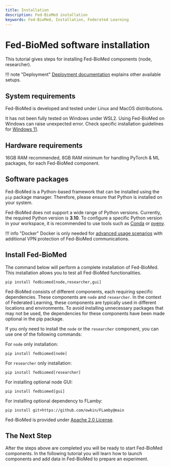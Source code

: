 ```yaml
---
title: Installation
description: Fed-BioMed installation
keywords: Fed-BioMed, Installation, Federated Learning
---
```


# Fed-BioMed software installation

This tutorial gives steps for installing Fed-BioMed components (node, researcher).

!!! note "Deployment"
    [Deployment documentation](../user-guide/deployment/deployment.md) explains other available setups.


## System requirements

Fed-BioMed is developed and tested under  Linux and MacOS distributions.

It has not been fully tested on Windows under WSL2. Using Fed-BioMed on Windows can raise unexpected error.
Check specific installation guidelines for [Windows 11](../../user-guide/installation/windows-installation).

## Hardware requirements

16GB RAM recommended, 8GB RAM minimum for handling PyTorch & ML packages, for each Fed-BioMed component.


## Software packages

Fed-BioMed is a Python-based framework that can be installed using the `pip` package manager. Therefore, please ensure that Python is installed on your system.

Fed-BioMed does not support a wide range of Python versions. Currently, the required Python version is **3.10**. To configure a specific Python version in your workspace, it is recommended to use tools such as [Conda](https://docs.conda.io/) or [pyenv](https://github.com/pyenv/pyenv).


!!! info "Docker"
    Docker is only needed for [advanced usage scenarios](../user-guide/deployment/deployment.md) with additional VPN protection of Fed-BioMed communications.


## Install Fed-BioMed

The command below will perform a complete installation of Fed-BioMed. This installation allows you to test all Fed-BioMed functionalities.

```
pip install fedbiomed[node,researcher,gui]
```

Fed-BioMed consists of different components, each requiring specific dependencies. These components are `node` and `researcher`. In the context of Federated Learning, these components are typically used in different locations and environments. To avoid installing unnecessary packages that may not be used, the dependencies for these components have been made optional in the pip package.

If you only need to install the `node` or the `researcher` component, you can use one of the following commands:

For `node` only installation:
```
pip install fedbiomed[node]
```

For `researcher` only installation:
```
pip install fedbiomed[researcher]
```

For installing optional node GUI:
```
pip install fedbiomed[gui]
```

For installing optional dependency to FLamby:
```
pip install git+https://github.com/owkin/FLamby@main
```

Fed-BioMed is provided under [Apache 2.0 License](https://github.com/fedbiomed/fedbiomed/blob/master/LICENSE.md).



## The Next Step

After the steps above are completed you will be ready to start Fed-BioMed components. In the following tutorial you will learn how to launch components and add data in Fed-BioMed to prepare an experiment.
